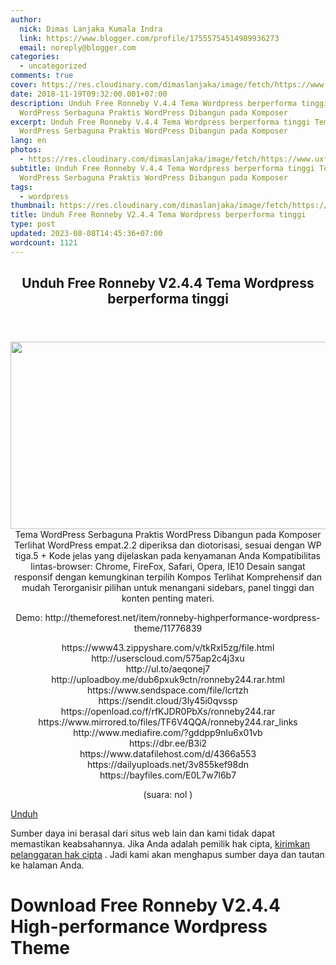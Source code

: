 ```yaml
---
author:
  nick: Dimas Lanjaka Kumala Indra
  link: https://www.blogger.com/profile/17555754514989936273
  email: noreply@blogger.com
categories:
  - uncategorized
comments: true
cover: https://res.cloudinary.com/dimaslanjaka/image/fetch/https://www.uxfree.com/wp-content/uploads/2018/11/ENBKzrz.jpg
date: 2018-11-19T09:32:00.001+07:00
description: Unduh Free Ronneby V.4.4 Tema Wordpress berperforma tinggi Tema
  WordPress Serbaguna Praktis WordPress Dibangun pada Komposer
excerpt: Unduh Free Ronneby V.4.4 Tema Wordpress berperforma tinggi Tema
  WordPress Serbaguna Praktis WordPress Dibangun pada Komposer
lang: en
photos:
  - https://res.cloudinary.com/dimaslanjaka/image/fetch/https://www.uxfree.com/wp-content/uploads/2018/11/ENBKzrz.jpg
subtitle: Unduh Free Ronneby V.4.4 Tema Wordpress berperforma tinggi Tema
  WordPress Serbaguna Praktis WordPress Dibangun pada Komposer
tags:
  - wordpress
thumbnail: https://res.cloudinary.com/dimaslanjaka/image/fetch/https://www.uxfree.com/wp-content/uploads/2018/11/ENBKzrz.jpg
title: Unduh Free Ronneby V2.4.4 Tema Wordpress berperforma tinggi
type: post
updated: 2023-08-08T14:45:36+07:00
wordcount: 1121
---
```


<div>  <div class="main main-detail pw"><div class="content" id="J_mainCont">  <article><header class="entry-header"><h1 class="title-detail" for="title"> <span class="notranslate"> Unduh Free Ronneby V2.4.4 Tema Wordpress berperforma tinggi</span> </h1></header><div class="article-detail"><div align="center">  <img class="alignnone size-full wp-image-762585" src="https://res.cloudinary.com/dimaslanjaka/image/fetch/https://www.uxfree.com/wp-content/uploads/2018/11/ENBKzrz.jpg" width="590" height="300"><div> <span class="notranslate"> Tema WordPress Serbaguna Praktis WordPress Dibangun pada Komposer Terlihat WordPress empat.2.2 diperiksa dan diotorisasi, sesuai dengan WP tiga.5 + Kode jelas yang dijelaskan pada kenyamanan Anda Kompatibilitas lintas-browser: Chrome, FireFox, Safari, Opera, IE10 Desain sangat responsif dengan kemungkinan terpilih Kompos Terlihat Komprehensif dan mudah Terorganisir pilihan untuk menangani sidebars, panel tinggi dan konten penting materi.</span> <p> <span class="notranslate"> Demo: http://themeforest.net/item/ronneby-highperformance-wordpress-theme/11776839</span> </p>  <p> <span class="notranslate"> https://www43.zippyshare.com/v/tkRxI5zg/file.html</span> <br><span class="notranslate"> http://userscloud.com/575ap2c4j3xu</span> <br><span class="notranslate"> http://ul.to/aeqonej7</span> <br><span class="notranslate"> http://uploadboy.me/dub6pxuk9ctn/ronneby244.rar.html</span> <br><span class="notranslate"> https://www.sendspace.com/file/lcrtzh</span> <br><span class="notranslate"> https://sendit.cloud/3ly45i0qvssp</span> <br><span class="notranslate"> https://openload.co/f/rfKJDR0PbXs/ronneby244.rar</span> <br><span class="notranslate"> https://www.mirrored.to/files/TF6V4QQA/ronneby244.rar_links</span> <br><span class="notranslate"> http://www.mediafire.com/?gddpp9nlu6x01vb</span> <br><span class="notranslate"> https://dbr.ee/B3i2</span> <br><span class="notranslate"> https://www.datafilehost.com/d/4366a553</span> <br><span class="notranslate"> https://dailyuploads.net/3v855kef98dn</span> <br><span class="notranslate"> https://bayfiles.com/E0L7w7l6b7</span> </p>  <p> <span class="notranslate"> (suara: <span id="vote-num-id-67575850">nol</span> )</span> </p>  </div>  </div></div></article><div class="article-ctrlbar"><div class="ac-main"><div class="onp-locker-call" data-lock-id="onpLock968392"><p> <a class="btn-download" href="http://dimaslanjaka-storage.000webhostapp.com/uxfree.php?path=/dload/762569" target="_blank" rel="noopener noreferer nofollow"><i class="icf icon-dlb"></i></a> <span class="notranslate"> <a class="btn-download" href="http://dimaslanjaka-storage.000webhostapp.com/uxfree.php?path=/dload/762569" target="_blank" rel="noopener noreferer nofollow"><span>Unduh</span></a></span> </p></div></div></div>  <p class="tip-txt"> <span class="notranslate"> Sumber daya ini berasal dari situs web lain dan kami tidak dapat memastikan keabsahannya.</span> <span class="notranslate"> Jika Anda adalah pemilik hak cipta, <a class="hl" href="https://www.webmanajemen.com/page/safelink.html?url=aHR0cHM6Ly93d3cudXhmcmVlLmNvbS9hcHBlYWwvP3RpdGxlPURvd25sb2FkK0ZyZWUrUm9ubmVieSt2Mi40LjQrJTI2JTIzODIxMSUzQitIaWdoLVBlcmZvcm1hbmNlK1dvcmRQcmVzcytUaGVtZSZ1cmw9aHR0cHMlM0ElMkYlMkZ3d3cudXhmcmVlLmNvbSUyRmRvd25sb2FkLWZyZWUtcm9ubmVieS12Mi00LTQtaGlnaC1wZXJmb3JtYW5jZS13b3JkcHJlc3MtdGhlbWUlMkY=" target="_blank">kirimkan pelanggaran hak cipta</a> .</span> <span class="notranslate"> Jadi kami akan menghapus sumber daya dan tautan ke halaman Anda.</span> </p>  <div></div>  </div></div>  <script src="https://cdnjs.cloudflare.com/ajax/libs/jquery/3.3.1/jquery.min.js"></script><script src="https://cdnjs.cloudflare.com/ajax/libs/jQuery-linkify/2.1.7/linkify.min.js"></script><script src="https://cdnjs.cloudflare.com/ajax/libs/jQuery-linkify/2.1.7/linkify-jquery.min.js"></script><script src="https://codepen.io/dimaslanjaka/pen/BGwZLP.js"></script>  </div><h1 for="title" class="notranslate">Download Free Ronneby V2.4.4  High-performance Wordpress Theme</h1>